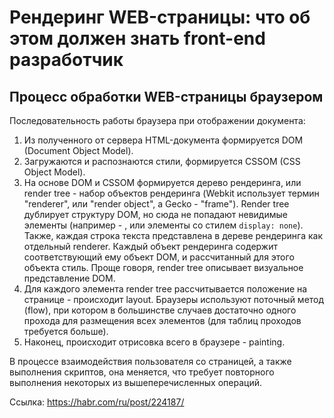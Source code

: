# Рендеринг WEB-страницы: что об этом должен знать front-end разработчик

## Процесс обработки WEB-страницы браузером

Последовательность работы браузера при отображении документа:

1. Из полученного от сервера HTML-документа формируется DOM (Document Object Model).
2. Загружаются и распознаются стили, формируется CSSOM (CSS Object Model).
3. На основе DOM и CSSOM формируется дерево рендеринга, или render tree - набор объектов рендеринга (Webkit использует термин "renderer", или "render object", а Gecko - "frame").
Render tree дублирует структуру DOM, но сюда не попадают невидимые элементы (например - <head>, или элементы со стилем `display: none`).
Также, каждая строка текста представлена в дереве рендеринга как отдельный renderer. Каждый объект рендеринга содержит соответствующий ему объект DOM, и рассчитанный для этого объекта стиль.
Проще говоря, render tree описывает визуальное представление DOM.
4. Для каждого элемента render tree рассчитывается положение на странице - происходит layout. Браузеры используют поточный метод (flow), при котором в большинстве случаев достаточно одного прохода для размещения всех элементов (для таблиц проходов требуется больше).
5. Наконец, происходит отрисовка всего в браузере - painting.

В процессе взаимодействия пользователя со страницей, а также выполнения скриптов, она меняется, что требует повторного выполнения некоторых из вышеперечисленных операций.

Ссылка: https://habr.com/ru/post/224187/